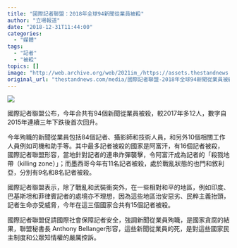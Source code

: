 ```yaml
---
title: "國際記者聯盟：2018年全球94新聞從業員被殺"
author: "立場報道"
date: "2018-12-31T11:44:00"
categories:
  - "媒體"
tags:
  - "記者"
  - "被殺"
topics: []
image: "http://web.archive.org/web/2021im_/https://assets.thestandnews.com/media/photos/reporters-07_1lBXo.png"
original_url: "thestandnews.com/media/國際記者聯盟-2018年全球94新聞從業員被殺"
---
```

![](http://web.archive.org/web/2021im_/https://assets.thestandnews.com/media/photos/reporters-07_1lBXo.png)

國際記者聯盟公布，今年合共有94個新聞從業員被殺，較2017年多12人，數字自2015年連續三年下跌後首次回升。

今年殉職的新聞從業員包括84個記者、攝影師和技術人員，和另外10個相關工作人員例如司機和助手等。其中最多記者被殺的國家是阿富汗，有16個記者被殺，國際記者聯盟形容，當地針對記者的連串炸彈襲擊，令阿富汗成為記者的「殺戮地帶（killing zone）」；而墨西哥今年有11名記者被殺，處於戰亂狀態的也門和敘利亞，分別有9名和8名記者被殺。

國際記者聯盟表示，除了戰亂和武裝衝突外，在一些相對和平的地區，例如印度、巴基斯坦和菲律賓記者的處境亦不理想，因為這些地區治安惡劣、民粹主義抬頭，記者生命亦受威脅，今年在這三個國家合共有15個記者被殺。

國際記者聯盟促請國際社會保障記者安全，強調新聞從業員殉職，是國家貪腐的結果，聯盟秘書長 Anthony Bellanger形容，這些新聞從業員的死，是對這些國家民主制度和公眾知情權的嚴厲控訴。